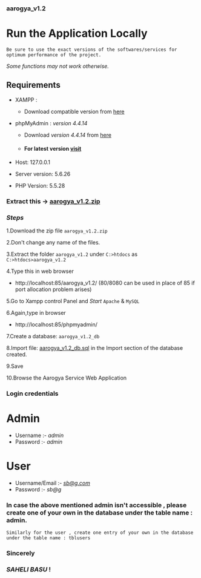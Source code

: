 ### aarogya_v1.2

# Run the Application Locally

`Be sure to use the exact versions of the softwares/services for optimum performance of the project.`

*Some functions may not work otherwise.*

## Requirements

- XAMPP : 
  - Download compatible version from [here](https://www.apachefriends.org/download.html)

- phpMyAdmin : _version 4.4.14_
  - Download _version 4.4.14_ from [here](https://www.phpmyadmin.net/files/4.4.14.1/)
  - #### For latest version [visit](http://www.phpmyadmin.net)

- Host: 127.0.0.1
- Server version: 5.6.26
- PHP Version: 5.5.28

### Extract this -> [aarogya_v1.2.zip](https://github.com/MehaRima/aarogya_v1.2/blob/master/aarogya_v1.2.zip)

### _Steps_

1.Download the zip file `aarogya_v1.2.zip`

2.Don't change any name of the files.

3.Extract the folder `aarogya_v1.2` under `C:>htdocs` as `C:>htdocs>aarogya_v1.2`

4.Type this in web browser
 - http://localhost:85/aarogya_v1.2/  (80/8080 can be used in place of 85 if port allocation problem arises)
 
5.Go to Xampp control Panel and *Start* `Apache` & `MySQL`

6.Again,type in browser
 - http://localhost:85/phpmyadmin/
 
7.Create a database: `aarogya_v1.2_db`

8.Import file: [aarogya_v1.2_db.sql](https://github.com/MehaRima/aarogya_v1.2/blob/master/aarogya_v1.2_db.sql) in the Import section of the database created.

9.Save 

10.Browse the Aarogya Service Web Application

### Login credentials

 # Admin 
- Username :- *admin*
- Password :- *admin*

 # User 
- Username/Email :- *sb@g.com*
- Password :- *sb@g*

### In case the above mentioned admin isn't accessible , please create one of your own in the database under the table name : admin.
` Similarly for the user , create one entry of your own in the database under the table name : tblusers  `



### Sincerely

### _SAHELI BASU_ !


